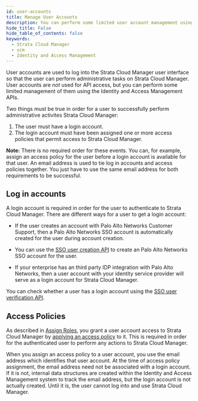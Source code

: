```yaml
---
id: user-accounts
title: Manage User Accounts
description: You can perform some limited user account management using the Identity and Access Management APIs.
hide_title: False
hide_table_of_contents: false
keywords:
  - Strata Cloud Manager
  - scm
  - Identity and Access Management
---
```


User accounts are used to log into the Strata Cloud Manager user interface so that the
user can perform administrative tasks on Strata Cloud Manager. User accounts are _not_ used for API access,
but you can perform some limited management of them using the Identity and Access Management APIs.

Two things must be true in order for a user to successfully perform administrative activites 
Strata Cloud Manager:

1. The user must have a login account.
1. The login account must have been assigned one or more access policies that permit access to 
   Strata Cloud Manager.

**Note:** There is no required order for these events. You can, for example, assign an access policy
for the user before a login account is available for that user. An email address is used to tie log
in accounts and access policies together. You just have to use the same email address for both
requirements to be successful.

## Log in accounts

A login account is required in order for the user to authenticate to Strata Cloud Manager.
There are different ways for a user to get a login account:

- If the user creates an account with Palo Alto Networks Customer Support, then a Palo Alto Networks
  SSO account is automatically created for the user during account creation.

- You can use the [SSO user creation API](/scm/api/iam/post-iam-v-1-sso-users)
  to create an Palo Alto Networks SSO account for the user.

- If your enterprise has an third party IDP integration with Palo Alto Networks, then a user account
  with your identity service provider will serve as a login account for Strata Cloud Manager.

You can check whether a user has a login account using the
[SSO user verification API](/scm/api/iam/get-iam-v-1-sso-users).

## Access Policies

As described in [Assign Roles](/scm/docs/roles-assign), you grant a user account access to
Strata Cloud Manager by [applying an access policy](/scm/api/iam/post-iam-v-1-access-policies)
to it. This is required in order for the authenticated user to perform any actions to
Strata Cloud Manager.

When you assign an access policy to a user account, you use the email address which identifies that
user account. At the time of access policy assignment, the email address need not be associated with a
login account. If it is not, internal data structures are created within the Identity and Access
Management system to track the email address, but the login account is not actually created. Until
it is, the user cannot log into and use Strata Cloud Manager.
